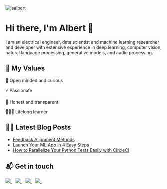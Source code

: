 <p align="left"> <img src="https://komarev.com/ghpvc/?username=jsalbert" alt="jsalbert" /> </p>

# Hi there, I'm Albert 👋 

I am an electrical engineer, data scientist and machine learning researcher and developer with extensive experience in deep learning, computer vision, natural language processing, generative models, and audio processing. 

## 📜 My Values

🌟 Open minded and curious

⚡️ Passionate

🍏 Honest and transparent

👨🏻‍💻 Lifelong learner

## ✍🏻 Latest Blog Posts

<!-- BLOG-POST-LIST:START -->
- [Feedback Alignment Methods](https://towardsdatascience.com/feedback-alignment-methods-7e6c41446e36?source=rss-8ee877dce271------2)
- [Launch Your ML App in 4 Easy Steps](https://levelup.gitconnected.com/launch-your-ml-app-in-4-easy-steps-861b2b2f2179?source=rss-8ee877dce271------2)
- [How to Parallelize Your Python Tests Easily with CircleCI](https://levelup.gitconnected.com/how-to-parallelize-your-python-tests-easily-with-circleci-473bd79eba98?source=rss-8ee877dce271------2)
<!-- BLOG-POST-LIST:END -->

## 📬 Get in touch

<p>
  
  <a href="https://www.albertjimenez.xyz/#/">
    <img src="https://img.shields.io/badge/Personal Website-750e87?style=for-the-badge&logo=google-chrome&logoColor=white" />        
  </a>&nbsp;&nbsp;
  <a href="https://twitter.com/jsalbert_">
    <img src="https://img.shields.io/badge/Twitter-1DA1F2?style=for-the-badge&logo=twitter&logoColor=white" />    
  </a>&nbsp;&nbsp;
  <a href="https://www.linkedin.com/in/albertjimenezsanfiz/">
    <img src="https://img.shields.io/badge/linkedin-%230077B5.svg?&style=for-the-badge&logo=linkedin&logoColor=white" />
  </a>&nbsp;&nbsp;
  <a href="https://albert-jimenez.medium.com/">
    <img src="https://img.shields.io/badge/Medium-12100E?style=for-the-badge&logo=medium&logoColor=white" />        
  </a>&nbsp;&nbsp;
  
</p>
